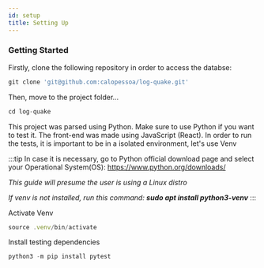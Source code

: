 ```yaml
---
id: setup
title: Setting Up
---
```


### Getting Started

Firstly, clone the following repository in order to access the databse:

```js
git clone 'git@github.com:calopessoa/log-quake.git'
```
Then, move to the project folder...

```js
cd log-quake
```

This project was parsed using Python. Make sure to use Python if you want to test it.
The front-end was made using JavaScript (React).
In order to run the tests, it is important to be in a isolated environment, let's use Venv

:::tip
In case it is necessary, go to Python official download page and select your Operational System(OS): https://www.python.org/downloads/

_This guide will presume the user is using a Linux distro_

_If venv is not installed, run this command: **sudo apt install python3-venv**_
:::

Activate Venv
```js
source .venv/bin/activate
```

Install testing dependencies
```js
python3 -m pip install pytest
```